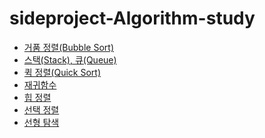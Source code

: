 # sideproject-Algorithm-study
  - [거품 정렬(Bubble Sort)](https://github.com/Oh-Myeongjae/sideproject-Algorithm-study/blob/main/%EA%B1%B0%ED%92%88%20%EC%A0%95%EB%A0%AC(Bubble%20Sort).md)
  - [스택(Stack), 큐(Queue)](https://github.com/jinhyoje/sideproject-Algorithm-study/blob/main/%EC%8A%A4%ED%83%9D(Stack)%2C%20%ED%81%90(Queue).md)
  - [퀵 정렬(Quick Sort)](https://github.com/jinhyoje/sideproject-Algorithm-study/blob/main/%ED%80%B5%20%EC%A0%95%EB%A0%AC(Quick%20Sort).md)
  - [재귀함수](https://github.com/jinhyoje/sideproject-Algorithm-study/blob/main/%EC%9E%AC%EA%B7%80%ED%95%A8%EC%88%98.md)
  - [힙 정렬](https://github.com/jinhyoje/sideproject-Algorithm-study/blob/main/%ED%9E%99%20%EC%A0%95%EB%A0%AC(Heap%20Sort).md)
  - [선택 정렬](https://github.com/jinhyoje/sideproject-Algorithm-study/blob/main/%EC%84%A0%ED%83%9D%EC%A0%95%EB%A0%AC(selection%20sort).md)
  - [선형 탐색](https://github.com/jinhyoje/sideproject-Algorithm-study/blob/main/%EC%84%A0%ED%98%95%ED%83%90%EC%83%89(Linear%20Search).md)
